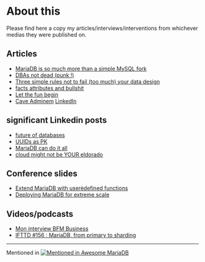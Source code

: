 # About this
Please find here a copy my articles/interviews/interventions from whichever medias they were published on.

## Articles
* [MariaDB is so much more than a simple MySQL fork](https://github.com/SylvainA77/articles/blob/main/MariaDB%3A-more-than-MySQL-fork.md)  
* [DBAs not dead (punk !)](https://github.com/SylvainA77/articles/blob/main/dba-not-dead.md)  
* [Three simple rules not to fail (too much) your data design](https://github.com/SylvainA77/articles/blob/main/Three-rules-not-fail-data-design.md)
* [facts attributes and bullshit](https://github.com/SylvainA77/articles/blob/main/facts-atributes-relations-bullshit.md)
* [Let the fun begin](https://www.linkedin.com/pulse/let-fun-begins-sylvain-arbaudie-utspe/?trackingId=30lGQWrj7EZIBfswzsy1%2FQ%3D%3D)
* [Cave Adminem](https://github.com/SylvainA77/articles/blob/main/cave-adminem.md) [LinkedIn](https://www.linkedin.com/pulse/cave-adminem-sylvain-arbaudie-6dzfe)

## significant Linkedin posts
* [future of databases](https://www.linkedin.com/posts/sylvain-arbaudie_dont-believe-the-big-database-hype-stonebraker-activity-7216835754117730304-jfQ1)
* [UUIDs as PK](https://www.linkedin.com/posts/sylvain-arbaudie_the-impact-of-uuid-and-ulid-as-primary-keys-activity-7167944343020892160-9Peh)
* [MariaDB can do it all](https://www.linkedin.com/posts/sylvain-arbaudie_database-architecture-mariadb-activity-7116079333642747904-HSGf)
* [cloud might not be YOUR eldorado](https://www.linkedin.com/posts/sylvain-arbaudie_we-have-left-the-cloud-activity-7082738267548217344--lOj) 

## Conference slides
* [Extend MariaDB with userèdefined functions](https://fr.slideshare.net/slideshow/extending-mariadb-with-userdefined-functions/135046794)
* [Deploying MariaDB for extreme scale](https://fr.slideshare.net/slideshow/deploying-mariadb-for-extreme-scale/134978907)  

## Videos/podcasts
* [Mon interview BFM Business](https://www.bfmtv.com/economie/replay-emissions/trajectoire/trajectoire-ar-bau-die-it-expertise-en-bdd-pour-decideurs-28-11_VN-202311280113.html)
* [IFTTD #156 : MariaDB, from primary to sharding](https://www.ifttd.io/episodes/maria-db) 
  
---

Mentioned in [![Mentioned in Awesome MariaDB](https://awesome.re/mentioned-badge.svg)](https://github.com/Vettabase/awesome-mariadb)
